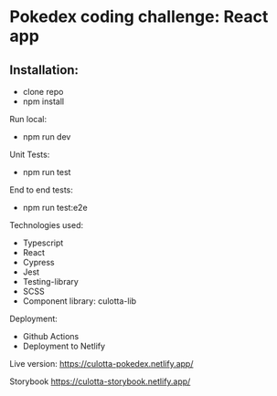 # Pokedex coding challenge: React app

## Installation:

- clone repo
- npm install

Run local:

- npm run dev

Unit Tests:

- npm run test

End to end tests:

- npm run test:e2e

Technologies used:

- Typescript
- React
- Cypress
- Jest
- Testing-library
- SCSS
- Component library: culotta-lib

Deployment:

- Github Actions
- Deployment to Netlify

Live version:
https://culotta-pokedex.netlify.app/

Storybook
https://culotta-storybook.netlify.app/
